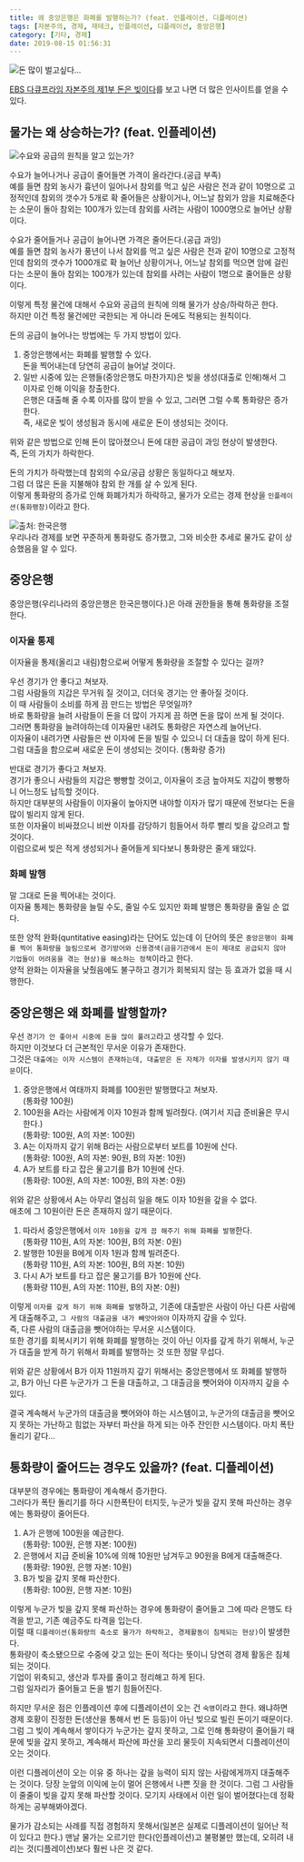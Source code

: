 ```yaml
---
title: 왜 중앙은행은 화폐를 발행하는가? (feat. 인플레이션, 디플레이션)
tags: [자본주의, 경제, 재테크, 인플레이션, 디플레이션, 중앙은행]
category: [기타, 경제]
date: 2019-08-15 01:56:31
---
```

![돈 많이 벌고싶다...](/images/why-central-banks-creates-money/thumb.jpg)

[EBS 다큐프라임 자본주의 제1부 돈은 빚이다](https://youtu.be/0LYMTsj_eqc)를 보고 나면 더 많은 인사이트를 얻을 수 있다.

## 물가는 왜 상승하는가? (feat. 인플레이션)
![수요와 공급의 원칙을 알고 있는가?](/images/why-central-banks-creates-money/demand-and-supply.jpg)

수요가 늘어나거나 공급이 줄어들면 가격이 올라간다.(공급 부족)  
예를 들면 참외 농사가 흉년이 일어나서 참외를 먹고 싶은 사람은 전과 같이 10명으로 고정적인데 참외의 갯수가 5개로 확 줄어들은 상황이거나,
어느날 참외가 암을 치료해준다는 소문이 돌아 참외는 100개가 있는데 참외를 사려는 사람이 1000명으로 늘어난 상황이다.

수요가 줄어들거나 공급이 늘어나면 가격은 줄어든다.(공급 과잉)  
예를 들면 참외 농사가 풍년이 나서 참외를 먹고 싶은 사람은 전과 같이 10명으로 고정적인데 참외의 갯수가 1000개로 확 늘어난 상황이거나,
어느날 참외를 먹으면 암에 걸린다는 소문이 돌아 참외는 100개가 있는데 참외를 사려는 사람이 1명으로 줄어들은 상황이다.

이렇게 특정 물건에 대해서 수요와 공급의 원칙에 의해 물가가 상승/하락하곤 한다.  
하지만 이건 특정 물건에만 국한되는 게 아니라 돈에도 적용되는 원칙이다.

돈의 공급이 늘어나는 방법에는 두 가지 방법이 있다.

1. 중앙은행에서는 화폐를 발행할 수 있다.  
돈을 찍어내는데 당연히 공급이 늘어날 것이다.
2. 일반 시중에 있는 은행들(중앙은행도 마찬가지)은 빚을 생성(대출로 인해)해서 그 이자로 인해 이익을 창출한다.  
은행은 대출해 줄 수록 이자를 많이 받을 수 있고, 그러면 그럴 수록 통화량은 증가한다.  
즉, 새로운 빚이 생성됨과 동시에 새로운 돈이 생성되는 것이다.

위와 같은 방법으로 인해 돈이 많아졌으니 돈에 대한 공급이 과잉 현상이 발생한다.  
즉, 돈의 가치가 하락한다.

돈의 가치가 하락했는데 참외의 수요/공급 상황은 동일하다고 해보자.  
그럼 더 많은 돈을 지불해야 참외 한 개를 살 수 있게 된다.  
이렇게 통화량의 증가로 인해 화폐가치가 하락하고, 물가가 오르는 경제 현상을 `인플레이션(통화팽창)`이라고 한다.

![출처: 한국은행](/images/why-central-banks-creates-money/korea-graphg.png)  
우리나라 경제를 보면 꾸준하게 통화량도 증가했고, 그와 비슷한 추세로 물가도 같이 상승했음을 알 수 있다.

## 중앙은행
중앙은행(우리나라의 중앙은행은 한국은행이다.)은 아래 권한들을 통해 통화량을 조절한다.

### 이자율 통제
이자율을 통제(올리고 내림)함으로써 어떻게 통화량을 조절할 수 있다는 걸까?

우선 경기가 안 좋다고 쳐보자.  
그럼 사람들의 지갑은 무거워 질 것이고, 더더욱 경기는 안 좋아질 것이다.  
이 때 사람들이 소비를 하게 끔 만드는 방법은 무엇일까?  
바로 통화량을 늘려 사람들이 돈을 더 많이 가지게 끔 하면 돈을 많이 쓰게 될 것이다.  
그러면 통화량을 늘려야하는데 이자율만 내려도 통화량은 자연스레 늘어난다.  
이자율이 내려가면 사람들은 싼 이자에 돈을 빌릴 수 있으니 더 대출을 많이 하게 된다.  
그럼 대출을 함으로써 새로운 돈이 생성되는 것이다. (통화량 증가)

반대로 경기가 좋다고 쳐보자.  
경기가 좋으니 사람들의 지갑은 빵빵할 것이고, 이자율이 조금 높아져도 지갑이 빵빵하니 어느정도 납득할 것이다.  
하지만 대부분의 사람들이 이자율이 높아지면 내야할 이자가 많기 때문에 전보다는 돈을 많이 빌리지 않게 된다.  
또한 이자율이 비싸졌으니 비싼 이자를 감당하기 힘들어서 하루 빨리 빚을 갚으려고 할 것이다.  
이럼으로써 빚은 적게 생성되거나 줄어들게 되다보니 통화량은 줄게 돼있다.

### 화폐 발행
말 그대로 돈을 찍어내는 것이다.  
이자율 통제는 통화량을 늘릴 수도, 줄일 수도 있지만 화폐 발행은 통화량을 줄일 순 없다.

또한 양적 완화(quntitative easing)라는 단어도 있는데 이 단어의 뜻은 `중앙은행이 화폐를 찍어 통화량을 늘림으로써 경기방어와 신용경색(금융기관에서 돈이 제대로 공급되지 않아 기업들이 어려움을 겪는 현상)을 해소하는 정책`이라고 한다.  
양적 완화는 이자율을 낮췄음에도 불구하고 경기가 회복되지 않는 등 효과가 없을 때 시행한다.

## 중앙은행은 왜 화폐를 발행할까?
우선 `경기가 안 좋아서 시중에 돈을 많이 풀려고`라고 생각할 수 있다.  
하지만 이것보다 더 근본적인 무서운 이유가 존재한다.  
그것은 `대출에는 이자 시스템이 존재하는데, 대출받은 돈 자체가 이자를 발생시키지 않기 때문`이다.

1. 중앙은행에서 여태까지 화폐를 100원만 발행했다고 쳐보자.  
(통화량 100원)
2. 100원을 A라는 사람에게 이자 10원과 함께 빌려줬다. (여기서 지급 준비율은 무시한다.)  
(통화량: 100원, A의 자본: 100원)
3. A는 이자까지 갚기 위해 B라는 사람으로부터 보트를 10원에 산다.  
(통화량: 100원, A의 자본: 90원, B의 자본: 10원)  
4. A가 보트를 타고 잡은 물고기를 B가 10원에 산다.  
(통화량: 100원, A의 자본: 100원, B의 자본: 0원)

위와 같은 상황에서 A는 아무리 열심히 일을 해도 이자 10원을 갚을 수 없다.  
애초에 그 10원이란 돈은 존재하지 않기 때문이다.

1. 따라서 중앙은행에서 `이자 10원을 갚게 끔 해주기 위해 화폐를 발행`한다.  
(통화량 110원, A의 자본: 100원, B의 자본: 0원)  
2. 발행한 10원을 B에게 이자 1원과 함께 빌려준다.  
(통화량 110원, A의 자본: 100원, B의 자본: 10원)  
3. 다시 A가 보트를 타고 잡은 물고기를 B가 10원에 산다.  
(통화량 110원, A의 자본: 110원, B의 자본: 0원)

이렇게 `이자를 갚게 하기 위해 화폐를 발행`하고, 기존에 대출받은 사람이 아닌 다른 사람에게 대출해주고, `그 사람의 대출금을 내가 빼앗아와야` 이자까지 갚을 수 있다.  
즉, 다른 사람의 대출금을 뺏어야하는 무서운 시스템이다.  
또한 경기를 회복시키기 위해 화폐를 발행하는 것이 아닌 이자를 갚게 하기 위해서, 누군가 대출을 받게 하기 위해서 화폐를 발행하는 것 또한 정말 무섭다.

위와 같은 상황에서 B가 이자 11원까지 갚기 위해서는 중앙은행에서 또 화폐를 발행하고, B가 아닌 다른 누군가가 그 돈을 대출하고, 그 대출금을 뺏어와야 이자까지 갚을 수 있다.

결국 계속해서 누군가의 대출금을 뺏어와야 하는 시스템이고, 누군가의 대출금을 뺏어오지 못하는 가난하고 힘없는 자부터 파산을 하게 되는 아주 잔인한 시스템이다. 마치 폭탄 돌리기 같다...

## 통화량이 줄어드는 경우도 있을까? (feat. 디플레이션)
대부분의 경우에는 통화량이 계속해서 증가한다.  
그러다가 폭탄 돌리기를 하다 시한폭탄이 터지듯, 누군가 빚을 갚지 못해 파산하는 경우에는 통화량이 줄어든다.

1. A가 은행에 100원을 예금한다.  
(통화량: 100원, 은행 자본: 100원)  
2. 은행에서 지급 준비율 10%에 의해 10원만 남겨두고 90원을 B에게 대출해준다.  
(통화량: 190원, 은행 자본: 10원)  
3. B가 빚을 갚지 못해 파산한다.  
(통화량: 100원, 은행 자본: 10원)

이렇게 누군가 빚을 갚지 못해 파산하는 경우에 통화량이 줄어들고 그에 따라 은행도 타격을 받고, 기존 예금주도 타격을 입는다.  
이럴 때 `디플레이션(통화량의 축소로 물가가 하락하고, 경제활동이 침체되는 현상)`이 발생한다.  
통화량이 축소됐으므로 수중에 갖고 있는 돈이 적다는 뜻이니 당연히 경제 활동은 침체되는 것이다.  
기업이 위축되고, 생산과 투자를 줄이고 정리해고 하게 된다.  
그럼 일자리가 줄어들고 돈을 벌기 힘들어진다.

하지만 무서운 점은 인플레이션 후에 디플레이션이 오는 건 `숙명`이라고 한다.
왜냐하면 경제 호황이 진정한 돈(생산을 통해서 번 돈 등등)이 아닌 빚으로 빌린 돈이기 때문이다.
그럼 그 빚이 계속해서 쌓이다가 누군가는 갚지 못하고, 그로 인해 통화량이 줄어들기 때문에 빚을 갚지 못하고, 계속해서 파산에 파산을 꼬리 물듯이 지속되면서 디플레이션이 오는 것이다.

이런 디플레이션이 오는 이유 중 하나는 갚을 능력이 되지 않는 사람에게까지 대출해주는 것이다.
당장 눈앞의 이익에 눈이 멀어 은행에서 나쁜 짓을 한 것이다.
그럼 그 사람들이 줄줄이 빚을 갚지 못해 파산할 것이다.
모기지 사태에서 이런 일이 벌어졌다는데 정확하게는 공부해봐야겠다.

물가가 감소되는 사례를 직접 경험하지 못해서(일본은 실제로 디플레이션이 일어난 적이 있다고 한다.) 맨날 물가는 오르기만 한다(인플레이션)고 불평불만 했는데, 오히려 내리는 것(디플레이션)보다 훨씬 나은 것 같다.